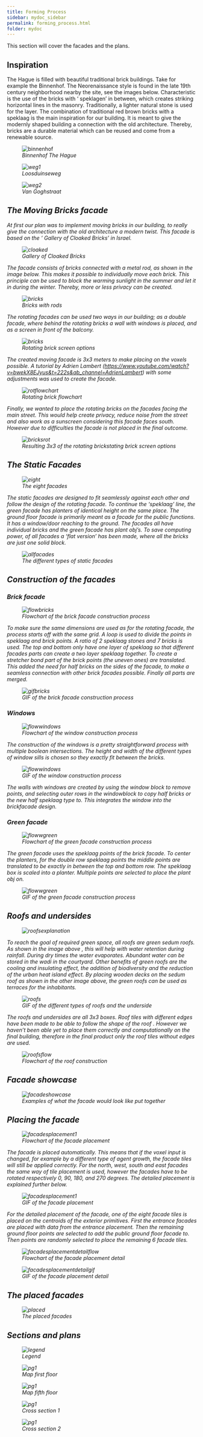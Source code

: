 ```yaml
---
title: Forming Process
sidebar: mydoc_sidebar
permalink: forming_process.html
folder: mydoc
---
```

This section will cover the facades and the plans.

## Inspiration
The Hague is filled with beautiful traditional brick buildings. Take for example the Binnenhof. The Neorenaissance style is found in the late 19th century neighborhood nearby the site, see the images below. Characteristic is the use of the bricks with ‘ speklagen’ in between, which creates striking horizontal lines in the masonry. Traditionally, a lighter natural stone is used for the layer. The combination of traditional red brown bricks with a speklaag is the main inspiration for our building. It is meant to give the modernly shaped building a connection with the old architecture. Thereby, bricks are a durable material which can be reused and come from a renewable source.  

<figure>
    <img src="../images/pedestriandistance.jpg"
         alt="binnenhof">
    <figcaption><i>Binnenhof The Hague<i></figcaption>
</figure>

<figure>
    <img src="../images/loosduinseweg.jpg"
         alt="weg1">
    <figcaption><i>Loosduinseweg<i></figcaption>
</figure>

<figure>
    <img src="../images/vangoghstraat.jpg"
         alt="weg2">
    <figcaption><i>Van Goghstraat<i></figcaption>
</figure>


## The Moving Bricks facade
At first our plan was to implement moving bricks in our building, to really give the connection with the old architecture a modern twist. This facade is based on the ‘ Gallery of Cloaked Bricks’ in Israel. 

<figure>
    <img src="../images/galleryofcloakedbricks.jpg"
         alt="cloaked">
    <figcaption><i>Gallery of Cloaked Bricks<i></figcaption>
</figure>

The facade consists of bricks connected with a metal rod, as shown in the image below. This makes it possible to individually move each brick. This principle can be used to block the warming sunlight in the summer and let it in during the winter. Thereby, more or less privacy can be created.

<figure>
    <img src="../images/bricks.jpg"
         alt="bricks">
    <figcaption><i>Bricks with rods <i></figcaption>
</figure>

The rotating facades can be used two ways in our building; as a double facade, where behind the rotating bricks a wall with windows is placed, and as a screen in front of the balcony. 

<figure>
    <img src="../images/optionsrotatingbrickscreen.jpg"
         alt="bricks">
    <figcaption><i>Rotating brick screen options <i></figcaption>
</figure>

The created moving facade is 3x3 meters to make placing on the voxels possible. A tutorial by Adrien Lambert (https://www.youtube.com/watch?v=bwekX8EJyus&t=222s&ab_channel=AdrienLambert) with some adjustments was used to create the facade. 

<figure>
    <img src="../images/brickmovingwall.jpg"
         alt="rotflowchart">
    <figcaption><i>Rotating brick flowchart <i></figcaption>
</figure>

Finally, we wanted to place the rotating bricks on the facades facing the main street. This would help create privacy, reduce noise from the street and also work as a sunscreen considering this facade faces south. However due to difficulties the facade is not placed in the final outcome. 

<figure>
    <img src="../images/movingfacade.gif"
         alt="bricksrot">
    <figcaption><i>Resulting 3x3 of the rotating brickstating brick screen options <i></figcaption>
</figure>


## The Static Facades
<figure>
    <img src="../images/different-facade-types.gif"
         alt="eight">
    <figcaption><i> The eight facades <i></figcaption>
</figure>

The static facades are designed to fit seamlessly against each other and follow the design of the rotating facade. To continue the ‘speklaag’ line, the green facade has planters of identical height on the same place. The ground floor facade is primarily meant as a facade for the public functions. It has a window/door reaching to the ground. The facades all have individual bricks and the green facade has plant obj’s. To save computing power, of all facades a ‘flat version’ has been made, where all the bricks are just one solid block.

<figure>
    <img src="../images/facades.jpg"
         alt="allfacades">
    <figcaption><i> The different types of static facades <i></figcaption>
</figure>


## Construction of the facades
### Brick facade

<figure>
    <img src="../images/brickfacade.jpg"
         alt="flowbricks">
    <figcaption><i> Flowchart of the brick facade construction process <i></figcaption>
</figure>

To make sure the same dimensions are used as for the rotating facade, the process starts off with the same grid. A loop is used to divide the points in speklaag and brick points. A ratio of 2 speklaag stones and 7 bricks is used. The top and bottom only have one layer of speklaag so that different facades parts can create a two layer speklaag together.  To create a stretcher bond part of the brick points (the uneven ones)  are translated. This added the need for half bricks on the sides of the facade, to make a seamless connection with other brick facades possible. Finally all parts are merged.

<figure>
    <img src="../images/facade-construction.gif"
         alt="gifbricks">
    <figcaption><i> GIF of the brick facade construction process <i></figcaption>
</figure> 


### Windows
<figure>
    <img src="../images/window.jpg"
         alt="flowwindows">
    <figcaption><i> Flowchart of the window construction process <i></figcaption>
</figure>


The construction of the windows is a pretty straightforward process with multiple boolean intersections. The height and width of the different types of window sills is chosen so they exactly fit between the bricks. 

<figure>
    <img src="../images/window-construction.gif"
         alt="flowwindows">
    <figcaption><i> GIF of the window construction process <i></figcaption>
</figure>

The walls with windows are created by using the window block to remove points, and selecting outer rows in the windowblock to copy half bricks or the new half speklaag type to. This integrates the window into the brickfacade design.


### Green facade
<figure>
    <img src="../images/greenfacade.jpg"
         alt="flowwgreen">
    <figcaption><i> Flowchart of the green facade  construction process <i></figcaption>
</figure>

The green facade uses the speklaag points of the brick facade. To center the planters, for the double row speklaag points the middle points are translated to be exactly in between the top and bottom row. The speklaag box is scaled into a planter. Multiple points are selected to place the plant obj on.


<figure>
    <img src="../images/greenfacade.gif"
         alt="flowwgreen">
    <figcaption><i> GIF of the green facade  construction process <i></figcaption>
</figure>


## Roofs and undersides
<figure>
    <img src="../images/wadiandgreenroof.jpg"
         alt="roofsexplanation">
    </figure>

To reach the goal of required green space, all roofs are green sedum roofs. As shown in the image above , this will help with water retention during rainfall. During dry times the water evaporates.  Abundant water can be stored in the wadi in the courtyard. 
Other benefits of green roofs are the cooling and insulating effect, the addition of biodiversity and the reduction of the urban heat island effect. 
By placing wooden decks on the sedum roof as shown in the other image above, the green roofs can be used as terraces for the inhabitants. 

<figure>
    <img src="../images/roofs.gif"
         alt="roofs">
    <figcaption><i> GIF of the different types of roofs and the underside <i></figcaption>
</figure>

The roofs and undersides are all 3x3 boxes. Roof tiles with different edges have been made to be able to follow the shape of the roof . However we haven’t been able yet to place them correctly and computationally on the final building, therefore in the final product only the roof tiles without edges are used.

<figure>
    <img src="../images/roof.jpg"
         alt="roofsflow">
    <figcaption><i> Flowchart of the roof construction <i></figcaption>
</figure>


## Facade showcase
<figure>
    <img src="../images/facadesshowcase.jpg"
         alt="facadeshowcase">
    <figcaption><i> Examples of what the facade would look like put together <i></figcaption>
</figure>


## Placing the facade
<figure>
    <img src="../images/facadesplacement1.jpg"
         alt="facadesplacement1">
    <figcaption><i> Flowchart of the facade placement <i></figcaption>
</figure>

The facade is placed automatically. This means that if the voxel input is changed, for example by a different type of agent growth, the facade tiles will still be applied correctly. 
For the north, west, south and east facades the same way of tile placement is used, however the facades have to be rotated respectively 0, 90, 180, and 270 degrees. The detailed placement is explained further below.


<figure>
    <img src="../images/facadesplac.gif"
         alt="facadesplacement1">
    <figcaption><i> GIF of the facade placement <i></figcaption>
</figure>

For the detailed placement of the facade, one of the eight facade tiles is placed on the centroids of the exterior primitives. First the entrance facades are placed with data from the entrance placement. Then the remaining ground floor points are selected to add the public ground floor facade to. Then points are randomly selected to place the remaining 6 facade tiles.

<figure>
    <img src="../images/facadesplacement2.jpg"
         alt="facadesplacementdetailflow">
    <figcaption><i> Flowchart of the facade placement detail <i></figcaption>
</figure>


<figure>
    <img src="../images/facadeplacementdetail.gif"
         alt="facadesplacementdetailgif">
    <figcaption><i> GIF of the facade placement detail <i></figcaption>
</figure>


## The placed facades

<figure>
    <img src="../images/incontext2.jpg"
         alt="placed">
    <figcaption><i>The placed facades<i></figcaption>
</figure>


## Sections and plans
<figure>
    <img src="../images/legend.jpg"
         alt="legend">
    <figcaption><i>Legend<i></figcaption>
</figure>

<figure>
    <img src="../images/plattegrond_2-1.jpg"
         alt="pg1">
    <figcaption><i>Map first floor<i></figcaption>
</figure>

<figure>
    <img src="../images/plattegrond_4-1.jpg"
         alt="pg1">
    <figcaption><i>Map fifth floor<i></figcaption>
</figure>

<figure>
    <img src="../images/doorsnede_1.jpg"
         alt="pg1">
    <figcaption><i>Cross section 1<i></figcaption>
</figure>

<figure>
    <img src="../images/doorsnede_2.jpg"
         alt="pg1">
    <figcaption><i>Cross section 2<i></figcaption>
</figure>

